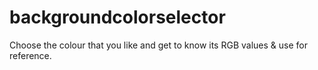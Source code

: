 # backgroundcolorselector
Choose the colour that you like and get to know its RGB values &amp; use for reference.
